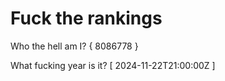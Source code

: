 # Fuck the rankings

Who the hell am I?
{ 8086778 }

What fucking year is it?
[ 2024-11-22T21:00:00Z ]
